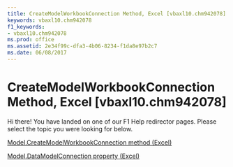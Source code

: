 ```yaml
---
title: CreateModelWorkbookConnection Method, Excel [vbaxl10.chm942078]
keywords: vbaxl10.chm942078
f1_keywords:
- vbaxl10.chm942078
ms.prod: office
ms.assetid: 2e34f99c-dfa3-4b06-8234-f1da8e97b2c7
ms.date: 06/08/2017
---
```



# CreateModelWorkbookConnection Method, Excel [vbaxl10.chm942078]

Hi there! You have landed on one of our F1 Help redirector pages. Please select the topic you were looking for below.

[Model.CreateModelWorkbookConnection method (Excel)](http://msdn.microsoft.com/library/cd8c35e6-91ee-5d46-cc98-199b8916ecdd%28Office.15%29.aspx)

[Model.DataModelConnection property (Excel)](http://msdn.microsoft.com/library/07143535-fb4f-6c66-a31c-c0613ce4c3cd%28Office.15%29.aspx)


